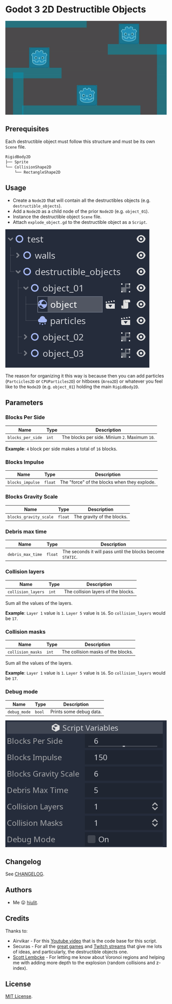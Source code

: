 # Godot 3 2D Destructible Objects



![Godot-3-2D-Destructible-Objects](examples/Godot-3-2D-Destructible-Objects.gif)

## Prerequisites

Each destructible object must follow this structure and must be its own `Scene` file.

```
RigidBody2D
├── Sprite
└── CollisionShape2D
    └── RectangleShape2D
```
 
## Usage

* Create a `Node2D` that will contain all the destructibles objects (e.g. `destructible_objects`).
* Add a `Node2D` as a child node of the prior `Node2D` (e.g. `object_01`).
* Instance the destructible object `Scene` file.
* Attach `explode_object.gd` to the destructible object as a `Script`.

![Godot-3-2D-Destructible-Objects-Tree](examples/tree.png)

The reason for organizing it this way is because then you can add particles (`Partcicles2D` or `CPUParticles2D`) or hitboxes (`Area2D`) or whatever you feel like to the `Node2D` (e.g. `object_01`) holding the main `RigidBody2D`.

## Parameters

### Blocks Per Side

| Name | Type | Description |
| --- | --- | --- |
| `blocks_per_side` | `int` | The blocks per side. Minium `2`. Maximum `10`. |

 **Example**: `4` block per side makes a total of `16` blocks.

### Blocks Impulse

| Name | Type | Description |
| --- | --- | --- |
| `blocks_impulse` | `float` | The "force" of the blocks when they explode. |

### Blocks Gravity Scale

| Name | Type | Description |
| --- | --- | --- |
| `blocks_gravity_scale` | `float` | The gravity of the blocks. |

### Debris max time

| Name | Type | Description |
| --- | --- | --- |
| `debris_max_time` | `float` | The seconds it will pass until the blocks become `STATIC`. |

### Collision layers

| Name | Type | Description |
| --- | --- | --- |
| `collision_layers` | `int` | The collision layers of the blocks. |

Sum all the values of the layers.

**Example**: `Layer 1` value is `1`. `Layer 5` value is `16`. So `collision_layers` would be `17`.

### Collision masks

| Name | Type | Description |
| --- | --- | --- |
| `collision_masks` | `int` |  The collision masks of the blocks. |

Sum all the values of the layers.

**Example**: `Layer 1` value is `1`. `Layer 5` value is `16`. So `collision_layers` would be `17`.

### Debug mode

| Name | Type | Description |
| --- | --- | --- |
| `debug_mode` | `bool` |  Prints some debug data. |

![Godot-3-2D-Destructible-Objects-Parameters](examples/parameters.png)

## Changelog

See [CHANGELOG](CHANGELOG.md).

## Authors

* Me 😛 [hiulit](https://github.com/hiulit).

## Credits

Thanks to:

* Airvikar - For this [Youtube video](https://www.youtube.com/watch?v=ExX7Qyldtfg) that is the code base for this script.
* Securas - For all the [great games](https://securas.itch.io/) and [Twitch streams](https://www.twitch.tv/sec_ras/videos?filter=all&sort=time) that give me lots of ideas, and particularly, the destructible objects one.
* [Scott Lembcke](https://twitter.com/slembcke) - For letting me know about Voronoi regions and helping me with adding more depth to the explosion (random collisions and z-index).


## License

[MIT License](LICENSE).